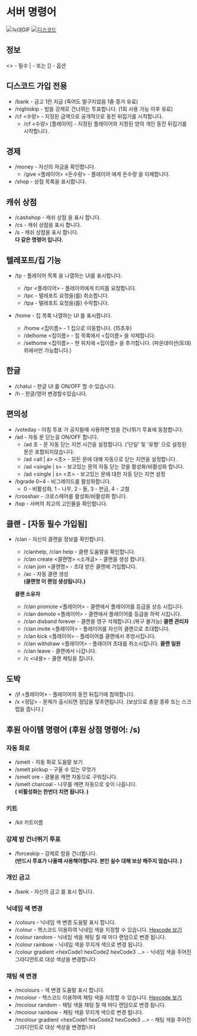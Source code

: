 #  서버 명령어
![늑대GIF](https://i.imgur.com/fH1dk5D.gif)
[![디스코드](https://i.imgur.com/nDAnUwS.png)](https://discord.gg/ZWccPtt)   
## 정보
<> - 필수 | - 또는 [] - 옵션

## 디스코드 가입 전용
* /bank - 금고 1칸 지급 (죽어도 떨구지않음 1줄 증가 유료)
* /nightskip - 밤을 강제로 건너뛰는 투표합니다. (1회 사용 가능 이후 유료)
* /cf <수량> - 지정된 금액으로 공개적으로 동전 뒤집기를 시작합니다.
  * /cf <수량> [플레이어] - 지정된 플레이어와 지정된 양의 개인 동전 뒤집기를 시작합니다.

## 경제
* /money - 자신의 자금을 확인합니다.
  * /give <플레이어> <돈수량> - 플레이어 에게 돈수량 을 이체합니다.
* /shop - 상점 목록을 표시합니다.

## 캐쉬 상점
* /cashshop - 캐쉬 상점 을 표시 합니다.
* /cs - 캐쉬 상점을 표시 합니다.
* /s - 캐쉬 상점을 표시 합니다.   
**다 같은 명령어 입니다.**

## 텔레포트/집 기능
* /tp - 플레이어 목록 을 나열하는 UI를 표시합니다.
  * /tpr <플레이어> - 플레이어에게 티피를 요청합니다.
  * /tpc - 텔레포트 요청을(를) 취소합니다.
  * /tpa - 텔레포트 요청을(를) 수락합니다.
  
* /home - 집 목록 나열하는 UI 를 표시합니다.
  * /home <집이름> - 1 집으로 이동합니다. (15초후)
  * /delhome <집이름> - 집 목록에서 <집이름> 을 삭제합니다.
  * /sethome <집이름> - 현 위치에 <집이름> 을 추가합니다. (파운데이션(토대) 위에서만 가능합니다.)
    
## 한글
* /chatui - 한글 UI 를 ON/OFF 할 수 있습니다.
* /h - 한글/영어 변경할수있습니다.

## 편의성
* /voteday - 아침 투표 가 공지될때 사용하면 밤을 건너뛰기 투표에 동참합니다.
* /ad - 자동 문 닫는걸 ON/OFF 합니다.
  * /ad 초 - 문 자동 닫는 지연 시간을 설정합니다. ('단일' 및 '유형' 으로 설정된 문은 포함되지않습니다.
  * /ad <all | a> <초> - 모든 문에 대해 자동으로 닫는 지연을 설정합니다.
  * /ad <single | s> - 보고있는 문의 자동 닫는 것을 활성화/비활성화 합니다.
  * /ad <single | s> <초> - 보고있는 문에 대한 자동 닫는 지연 설정
* /bgrade 0~4 - 비그레이드를 활성화합니다.
  * 0 - 비활성화, 1 - 나무, 2 - 돌, 3 - 판금, 4 - 고철
* /crosshair - 크로스헤어를 활성화/비활성화 합니다.
* /top - 서버의 최고의 고인물을 확인합니다.


## 클랜 - [자동 필수 가입됨]
* /clan - 자신의 클랜을 정보를 확인합니다.
  * /clanhelp, /clan help - 클랜 도움말을 확인합니다.
  * /clan create <클랜명> <소개글> - 클랜을 생성 합니다.
  * /clan join <클랜명> - 초대 받은 클랜에 가입합니다.
  * /ac - 자동 클랜 생성   
  **(클랜명 이 랜덤  생성됩니다.)**
  
  **클랜 소유자**
  * /clan promote <플레이어> - 클랜에서 플레이어를 등급을 상승 시킵니다.
  * /clan demote <플레이어> - 클랜에서 플레이어를 등급을 하락 시킵니다.
  * /clan disband forever - 클랜을 영구 삭제합니다.(복구 불가능)
  **클랜 관리자**  
  * /clan invite <플레이어> - 플레이어를 자신의 클랜으로 초대합니다.
  * /clan kick <플레이어> - 플레이어를 클랜에서 추방시킵니다.
  * /clan withdraw <플레이어> - 플레이어 초대를 취소시킵니다.
  **클랜 일원**
  * /clan leave - 클랜에서 나갑니다.
  * /c <내용> - 클랜 채팅을 칩니다.
  
## 도박
* /jf <플레이어> - 플레이어의 동전 뒤집기에 참여합니다.
* /x <정답> - 문제가 출시되면 정답을 맞추면됩니다. (보상으로 총알 종류 또는 스크랩을 줍니다.)

## 후원 아이템 명령어 (후원 상점 명령어: /s)

### 자동 화로
* /smelt - 자동 화로 도움말 보기
 * /smelt pickup - 구울 수 있는 무엇가
 * /smelt ore - 광물을 캐면 자동으로 구워집니다.
 * /smelt charcoal - 나무를 캐면 자동으로 숯이 나옵니다.      
 **( 비활성화는 한번더 치면 됩니다. )**
 
### 키트
* /kit 키트이름
 
### 강제 밤 건너뛰기 투표
* /forceskip - 강제로 밤을 건너뜁니다.   
**(반드시 투표가 나올때 사용해야합니다. 본인 실수 대해 보상 해주지 않습니다. )**
 
### 개인 금고
* /bank - 자신의 금고 를 표시 합니다.

### 닉네임 색 변경
* /colours - 닉네임 색 변경 도움말 표시 합니다.
* /colour <hexcode> - 헥스코드 이용하여 닉네임 색을 지정할 수 있습니다. [Hexcode 보기](https://htmlcolorcodes.com/)
* /colour random - 닉네임 색을 채팅 칠 때 마다 랜덤으로 변경 됩니다.
* /colour rainbow - 닉네임 색을 무지개 색으로 변경 됩니다.
* /colour gradient <hexCode1 hexCode2 hexCode3 ...> - 닉네임 색을 주어진 그라디언트로 대상 색상을 변경합니다
### 채팅 색 변경
* /mcolours - 색 변경 도움말 표시 합니다.
* /mcolour <hexcode> - 헥스코드 이용하여 채팅 색을 지정할 수 있습니다. [Hexcode 보기](https://htmlcolorcodes.com/)
* /mcolour random - 채팅 색을 채팅 칠 때 마다 랜덤으로 변경 됩니다.
* /mcolour rainbow - 채팅 색을 무지개 색으로 변경 됩니다.
* /mcolour gradient <hexCode1 hexCode2 hexCode3 ...> - 채팅 색을 주어진 그라디언트로 대상 색상을 변경합니다
